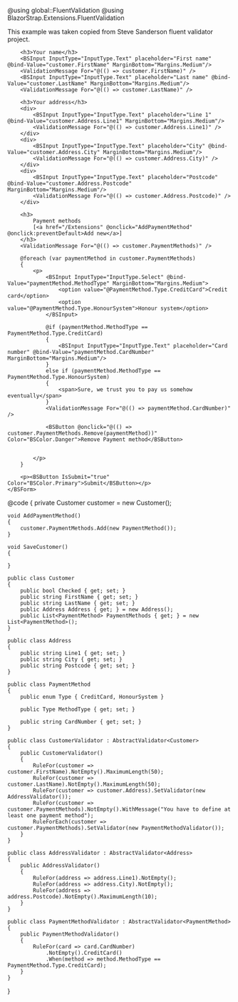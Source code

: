 ﻿@using global::FluentValidation
@using BlazorStrap.Extensions.FluentValidation
 <p>This example was taken copied from Steve Sanderson fluent validator project. </p>
    <BSForm Model="customer" OnValidSubmit="SaveCustomer">
        <FluentValidator TValidator="CustomerValidator" />

        <h3>Your name</h3>
        <BSInput InputType="InputType.Text" placeholder="First name" @bind-Value="customer.FirstName" MarginBottom="Margins.Medium"/>
        <ValidationMessage For="@(() => customer.FirstName)" />
        <BSInput InputType="InputType.Text" placeholder="Last name" @bind-Value="customer.LastName" MarginBottom="Margins.Medium"/>
        <ValidationMessage For="@(() => customer.LastName)" />

        <h3>Your address</h3>
        <div>
            <BSInput InputType="InputType.Text" placeholder="Line 1" @bind-Value="customer.Address.Line1" MarginBottom="Margins.Medium"/>
            <ValidationMessage For="@(() => customer.Address.Line1)" />
        </div>
        <div>
            <BSInput InputType="InputType.Text" placeholder="City" @bind-Value="customer.Address.City" MarginBottom="Margins.Medium"/>
            <ValidationMessage For="@(() => customer.Address.City)" />
        </div>
        <div>
            <BSInput InputType="InputType.Text" placeholder="Postcode" @bind-Value="customer.Address.Postcode" MarginBottom="Margins.Medium"/>
            <ValidationMessage For="@(() => customer.Address.Postcode)" />
        </div>

        <h3>
            Payment methods
            [<a href="/Extensions" @onclick="AddPaymentMethod" @onclick:preventDefault>Add new</a>]
        </h3>
        <ValidationMessage For="@(() => customer.PaymentMethods)" />

        @foreach (var paymentMethod in customer.PaymentMethods)
        {
            <p>
                <BSInput InputType="InputType.Select" @bind-Value="paymentMethod.MethodType" MarginBottom="Margins.Medium">
                    <option value="@PaymentMethod.Type.CreditCard">Credit card</option>
                    <option value="@PaymentMethod.Type.HonourSystem">Honour system</option>
                </BSInput>

                @if (paymentMethod.MethodType == PaymentMethod.Type.CreditCard)
                {
                    <BSInput InputType="InputType.Text" placeholder="Card number" @bind-Value="paymentMethod.CardNumber" MarginBottom="Margins.Medium"/>
                }
                else if (paymentMethod.MethodType == PaymentMethod.Type.HonourSystem)
                {
                    <span>Sure, we trust you to pay us somehow eventually</span>
                }
                <ValidationMessage For="@(() => paymentMethod.CardNumber)" />

                <BSButton @onclick="@(() => customer.PaymentMethods.Remove(paymentMethod))" Color="BSColor.Danger">Remove Payment method</BSButton>


            </p>
        }

        <p><BSButton IsSubmit="true" Color="BSColor.Primary">Submit</BSButton></p>
    </BSForm>
@code {
    private Customer customer = new Customer();

    void AddPaymentMethod()
    {
        customer.PaymentMethods.Add(new PaymentMethod());
    }

    void SaveCustomer()
    {

    }
    
    public class Customer
    {
        public bool Checked { get; set; }
        public string FirstName { get; set; }
        public string LastName { get; set; }
        public Address Address { get; } = new Address();
        public List<PaymentMethod> PaymentMethods { get; } = new List<PaymentMethod>();
    }

    public class Address
    {
        public string Line1 { get; set; }
        public string City { get; set; }
        public string Postcode { get; set; }
    }

    public class PaymentMethod
    {
        public enum Type { CreditCard, HonourSystem }

        public Type MethodType { get; set; }

        public string CardNumber { get; set; }
    }
    
    public class CustomerValidator : AbstractValidator<Customer>
    {
        public CustomerValidator()
        {
            RuleFor(customer => customer.FirstName).NotEmpty().MaximumLength(50);
            RuleFor(customer => customer.LastName).NotEmpty().MaximumLength(50);
            RuleFor(customer => customer.Address).SetValidator(new AddressValidator());
            RuleFor(customer => customer.PaymentMethods).NotEmpty().WithMessage("You have to define at least one payment method");
            RuleForEach(customer => customer.PaymentMethods).SetValidator(new PaymentMethodValidator());
        }
    }

    public class AddressValidator : AbstractValidator<Address>
    {
        public AddressValidator()
        {
            RuleFor(address => address.Line1).NotEmpty();
            RuleFor(address => address.City).NotEmpty();
            RuleFor(address => address.Postcode).NotEmpty().MaximumLength(10);
        }
    }

    public class PaymentMethodValidator : AbstractValidator<PaymentMethod>
    {
        public PaymentMethodValidator()
        {
            RuleFor(card => card.CardNumber)
                .NotEmpty().CreditCard()
                .When(method => method.MethodType == PaymentMethod.Type.CreditCard);
        }
    }
}